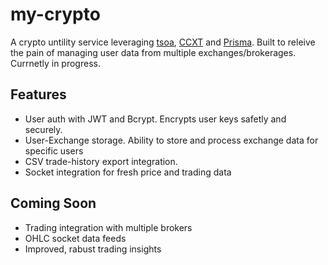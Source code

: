 # my-crypto

A crypto untility service leveraging [tsoa](https://tsoa-community.github.io/docs/), [CCXT](https://github.com/ccxt/ccxt) and [Prisma](https://www.prisma.io/). Built to releive the pain of managing user data from multiple exchanges/brokerages. Currnetly in progress.

## Features

- User auth with JWT and Bcrypt. Encrypts user keys safetly and securely.
- User-Exchange storage. Ability to store and process exchange data for specific users
- CSV trade-history export integration.
- Socket integration for fresh price and trading data

## Coming Soon

- Trading integration with multiple brokers 
- OHLC socket data feeds
- Improved, rabust trading insights
